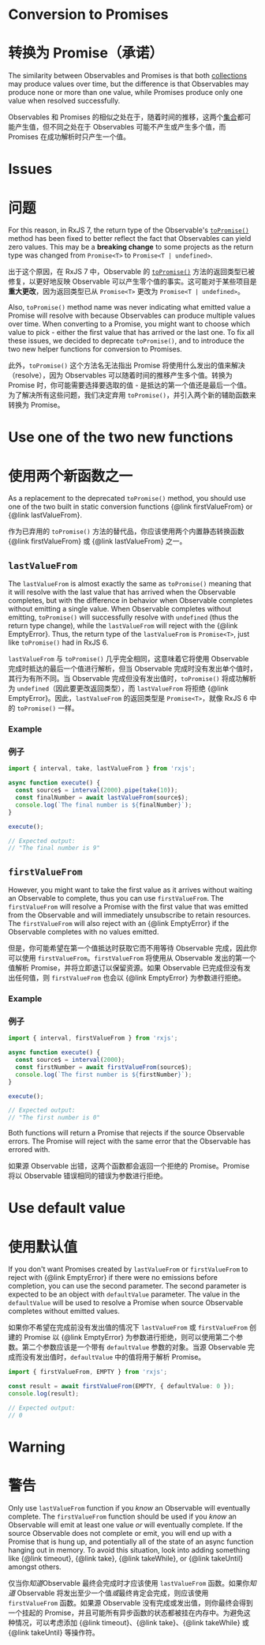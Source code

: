 # Conversion to Promises

# 转换为 Promise（承诺）

The similarity between Observables and Promises is that both [collections](/guide/observable) may produce values over time, but the difference is that Observables may produce none or more than one value, while Promises produce only one value when resolved successfully.

Observables 和 Promises 的相似之处在于，随着时间的推移，这两个[集合](/guide/observable)都可能产生值，但不同之处在于 Observables 可能不产生或产生多个值，而 Promises 在成功解析时只产生一个值。

# Issues

# 问题

For this reason, in RxJS 7, the return type of the Observable's [`toPromise()`](/api/index/class/Observable#toPromise)
method has been fixed to better reflect the fact that Observables can yield zero values. This may be a **breaking change** to some projects as the return type was changed from `Promise<T>` to `Promise<T | undefined>`.

出于这个原因，在 RxJS 7 中，Observable 的 [`toPromise()`](/api/index/class/Observable#toPromise) 方法的返回类型已被修复，以更好地反映 Observable 可以产生零个值的事实。这可能对于某些项目是**重大更改**，因为返回类型已从 `Promise<T>` 更改为 `Promise<T | undefined>`。

Also, `toPromise()` method name was never indicating what emitted value a Promise will resolve with because Observables can produce multiple values over time. When converting to a Promise, you might want to choose which value to pick - either the first value that has arrived or the last one. To fix all these issues, we decided to deprecate `toPromise()`, and to introduce the two new helper functions for conversion to Promises.

此外，`toPromise()` 这个方法名无法指出 Promise 将使用什么发出的值来解决（resolve），因为 Observables 可以随着时间的推移产生多个值。转换为 Promise 时，你可能需要选择要选取的值 - 是抵达的第一个值还是最后一个值。为了解决所有这些问题，我们决定弃用 `toPromise()`，并引入两个新的辅助函数来转换为 Promise。

# Use one of the two new functions

# 使用两个新函数之一

As a replacement to the deprecated `toPromise()` method, you should use one of the two built in static conversion functions {@link firstValueFrom} or {@link lastValueFrom}.

作为已弃用的 `toPromise()` 方法的替代品，你应该使用两个内置静态转换函数 {@link firstValueFrom} 或 {@link lastValueFrom} 之一。

## `lastValueFrom`

The `lastValueFrom` is almost exactly the same as `toPromise()` meaning that it will resolve with the last value that has arrived when the Observable completes, but with the difference in behavior when Observable completes without emitting a single value. When Observable completes without emitting, `toPromise()` will successfully resolve with `undefined` (thus the return type change), while the `lastValueFrom` will reject with the {@link EmptyError}. Thus, the return type of the
`lastValueFrom` is `Promise<T>`, just like `toPromise()` had in RxJS 6.

`lastValueFrom` 与 `toPromise()` 几乎完全相同，这意味着它将使用 Observable 完成时抵达的最后一个值进行解析，但当 Observable 完成时没有发出单个值时，其行为有所不同。当 Observable 完成但没有发出值时，`toPromise()` 将成功解析为 `undefined`（因此要更改返回类型），而 `lastValueFrom` 将拒绝 {@link EmptyError}。因此，`lastValueFrom` 的返回类型是 `Promise<T>`，就像 RxJS 6 中的 `toPromise()` 一样。

### Example

### 例子

```ts
import { interval, take, lastValueFrom } from 'rxjs';

async function execute() {
  const source$ = interval(2000).pipe(take(10));
  const finalNumber = await lastValueFrom(source$);
  console.log(`The final number is ${finalNumber}`);
}

execute();

// Expected output:
// "The final number is 9"
```

## `firstValueFrom`

However, you might want to take the first value as it arrives without waiting an Observable to complete, thus you can use `firstValueFrom`. The `firstValueFrom` will resolve a Promise with the first value that was emitted from the Observable and will immediately unsubscribe to retain resources. The `firstValueFrom` will also reject with an {@link EmptyError} if the Observable completes with no values emitted.

但是，你可能希望在第一个值抵达时获取它而不用等待 Observable 完成，因此你可以使用 `firstValueFrom`。`firstValueFrom` 将使用从 Observable 发出的第一个值解析 Promise，并将立即退订以保留资源。如果 Observable 已完成但没有发出任何值，则 `firstValueFrom` 也会以 {@link EmptyError} 为参数进行拒绝。

### Example

### 例子

```ts
import { interval, firstValueFrom } from 'rxjs';

async function execute() {
  const source$ = interval(2000);
  const firstNumber = await firstValueFrom(source$);
  console.log(`The first number is ${firstNumber}`);
}

execute();

// Expected output:
// "The first number is 0"
```

<span class="informal">Both functions will return a Promise that rejects if the source Observable errors. The Promise will reject with the same error that the Observable has errored with.</span>

<span class="informal">如果源 Observable 出错，这两个函数都会返回一个拒绝的 Promise。Promise 将以 Observable 错误相同的错误为参数进行拒绝。</span>

# Use default value

# 使用默认值

If you don't want Promises created by `lastValueFrom` or `firstValueFrom` to reject with {@link EmptyError} if there were no emissions before completion, you can use the second parameter. The second parameter is expected to be an object with `defaultValue` parameter. The value in the `defaultValue` will be used to resolve a Promise when source Observable completes without emitted values.

如果你不希望在完成前没有发出值的情况下 `lastValueFrom` 或 `firstValueFrom` 创建的 Promise 以 {@link EmptyError} 为参数进行拒绝，则可以使用第二个参数。第二个参数应该是一个带有 `defaultValue` 参数的对象。当源 Observable 完成而没有发出值时，`defaultValue` 中的值将用于解析 Promise。

```ts
import { firstValueFrom, EMPTY } from 'rxjs';

const result = await firstValueFrom(EMPTY, { defaultValue: 0 });
console.log(result);

// Expected output:
// 0
```

# Warning

# 警告

Only use `lastValueFrom` function if you _know_ an Observable will eventually complete. The `firstValueFrom` function should be used if you _know_ an Observable will emit at least one value _or_ will eventually complete. If the source Observable does not complete or emit, you will end up with a Promise that is hung up, and potentially all of the state of an async function hanging out in memory. To avoid this situation, look into adding something like {@link timeout}, {@link take}, {@link takeWhile}, or
{@link takeUntil} amongst others.

仅当你*知道*Observable 最终会完成时才应该使用 `lastValueFrom` 函数。如果你*知道* Observable 将发出至少一个值*或*最终肯定会完成，则应该使用 `firstValueFrom` 函数。如果源 Observable 没有完成或发出值，则你最终会得到一个挂起的 Promise，并且可能所有异步函数的状态都被挂在内存中。为避免这种情况，可以考虑添加 {@link timeout}、{@link take}、{@link takeWhile} 或 {@link takeUntil} 等操作符。


